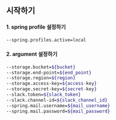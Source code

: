 ## 시작하기

#### 1. spring profile 설정하기

```bash
--spring.profiles.active=local
```

#### 2. argument 설정하기

```bash
--storage.bucket=${bucket}
--storage.end-point=${end_point}
--storage.region=${region}
--storage.access-key=${access-key}
--storage.secret-key=${secret-key}
--slack.token=${slack_token}
--slack.channel-id=${slack_channel_id}
--spring.mail.username=${mail_username}
--spring.mail.password=${mail_password}
```
